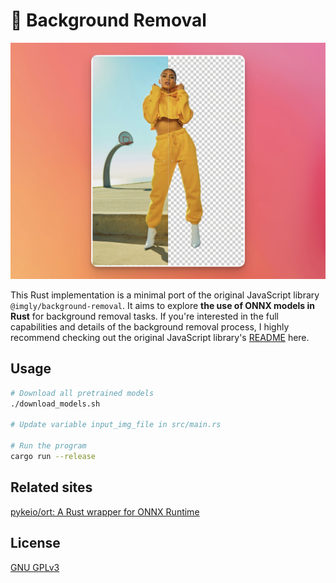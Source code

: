 # 🦀 Background Removal

![Example](images/example.png)

This Rust implementation is a minimal port of the original JavaScript library `@imgly/background-removal`. It aims to explore **the use of ONNX models in Rust** for background removal tasks. If you're interested in the full capabilities and details of the background removal process, I highly recommend checking out the original JavaScript library's [README](https://github.com/imgly/background-removal-js) here.

## Usage

```sh
# Download all pretrained models
./download_models.sh

# Update variable input_img_file in src/main.rs

# Run the program
cargo run --release
```

## Related sites
[pykeio/ort: A Rust wrapper for ONNX Runtime](https://github.com/pykeio/ort)

## License

[GNU GPLv3](https://choosealicense.com/licenses/gpl-3.0/)
